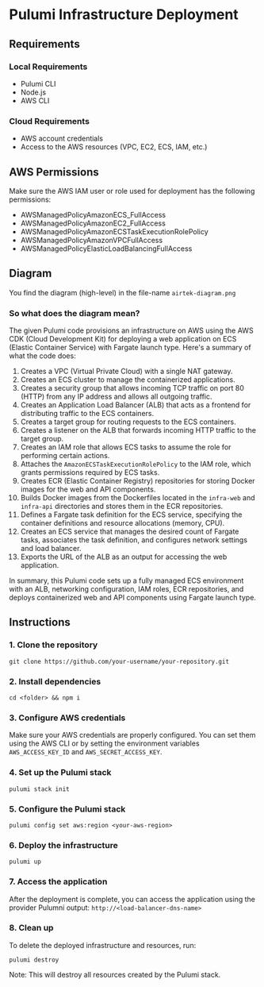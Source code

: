 # Pulumi Infrastructure Deployment

## Requirements

### Local Requirements
- Pulumi CLI 
- Node.js
- AWS CLI 

### Cloud Requirements
- AWS account credentials
- Access to the AWS resources (VPC, EC2, ECS, IAM, etc.)

## AWS Permissions

Make sure the AWS IAM user or role used for deployment has the following permissions:
- AWSManagedPolicyAmazonECS_FullAccess
- AWSManagedPolicyAmazonEC2_FullAccess
- AWSManagedPolicyAmazonECSTaskExecutionRolePolicy
- AWSManagedPolicyAmazonVPCFullAccess
- AWSManagedPolicyElasticLoadBalancingFullAccess

## Diagram

You find the diagram (high-level) in the file-name `airtek-diagram.png`

### So what does the diagram mean?

The given Pulumi code provisions an infrastructure on AWS using the AWS CDK (Cloud Development Kit) for deploying a web application on ECS (Elastic Container Service) with Fargate launch type. Here's a summary of what the code does:

1. Creates a VPC (Virtual Private Cloud) with a single NAT gateway.
2. Creates an ECS cluster to manage the containerized applications.
3. Creates a security group that allows incoming TCP traffic on port 80 (HTTP) from any IP address and allows all outgoing traffic.
4. Creates an Application Load Balancer (ALB) that acts as a frontend for distributing traffic to the ECS containers.
5. Creates a target group for routing requests to the ECS containers.
6. Creates a listener on the ALB that forwards incoming HTTP traffic to the target group.
7. Creates an IAM role that allows ECS tasks to assume the role for performing certain actions.
8. Attaches the `AmazonECSTaskExecutionRolePolicy` to the IAM role, which grants permissions required by ECS tasks.
9. Creates ECR (Elastic Container Registry) repositories for storing Docker images for the web and API components.
10. Builds Docker images from the Dockerfiles located in the `infra-web` and `infra-api` directories and stores them in the ECR repositories.
11. Defines a Fargate task definition for the ECS service, specifying the container definitions and resource allocations (memory, CPU).
12. Creates an ECS service that manages the desired count of Fargate tasks, associates the task definition, and configures network settings and load balancer.
13. Exports the URL of the ALB as an output for accessing the web application.

In summary, this Pulumi code sets up a fully managed ECS environment with an ALB, networking configuration, IAM roles, ECR repositories, and deploys containerized web and API components using Fargate launch type.

## Instructions

### 1. Clone the repository

`git clone https://github.com/your-username/your-repository.git`

### 2. Install dependencies

`cd <folder> && npm i`

### 3. Configure AWS credentials

Make sure your AWS credentials are properly configured. You can set them using the AWS CLI or by setting the environment variables `AWS_ACCESS_KEY_ID` and `AWS_SECRET_ACCESS_KEY`.

### 4. Set up the Pulumi stack

`pulumi stack init`

### 5. Configure the Pulumi stack

`pulumi config set aws:region <your-aws-region>`

### 6. Deploy the infrastructure

`pulumi up`

### 7. Access the application

After the deployment is complete, you can access the application using the provider Pulumni output: `http://<load-balancer-dns-name>`

### 8. Clean up

To delete the deployed infrastructure and resources, run:

`pulumi destroy`

Note: This will destroy all resources created by the Pulumi stack.
